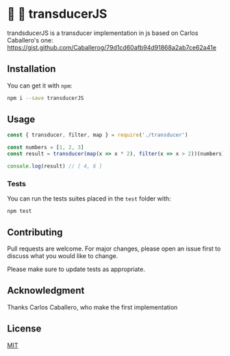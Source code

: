 
# :battery: :battery: transducerJS

trandsducerJS is a transducer implementation in js based on Carlos Caballero's one: https://gist.github.com/Caballerog/79d1cd60afb94d91868a2ab7ce62a41e

## Installation

You can get it with ```npm```:

```bash
npm i --save transducerJS
```

## Usage

```javascript
const { transducer, filter, map } = require('./transducer')

const numbers = [1, 2, 3]
const result = transducer(map(x => x * 2), filter(x => x > 2))(numbers)

console.log(result) // [ 4, 6 ]
```

### Tests

You can run the tests suites placed in the ```test``` folder with:

```bashq
npm test
```

## Contributing

Pull requests are welcome. For major changes, please open an issue first to discuss what you would like to change.

Please make sure to update tests as appropriate.

## Acknowledgment

Thanks Carlos Caballero, who make the first implementation

## License

[MIT](https://choosealicense.com/licenses/mit/)

